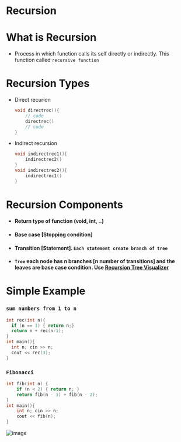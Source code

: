 # Recursion 
# What is Recursion
- Process in which function calls its self directly or indirectly. This function called `recursive function` 

# Recursion Types 
- Direct recurion 
  ```cpp
  void directrec(){
      // code
      directrec()
      // code
  }
  ```

- Indirect recursion
  ```cpp
  void indirectrec1(){
      indirectrec2()
  }
  void indirectrec2(){
      indirectrec1()
  }
  ```
# Recursion Components 
- #### Return type of function (void, int, ..)
- #### Base case [Stopping condition] 
- #### Transition [Statement]. `Each statement create branch of tree`
- #### `Tree` each node has n branches [n number of transitions] and the leaves are base case condition. Use [Recursion Tree Visualizer](https://recursion.vercel.app/)

# Simple Example 
### `sum numbers from 1 to n` 
  ```cpp
  int rec(int n){
    if (n == 1) { return n;}
    return n + rec(n-1);
  }
  int main(){
    int n; cin >> n;
    cout << rec(3);
  }
  ```

### `Fibonacci`
```cpp
int fib(int n) {
    if (n < 2) { return n; }
    return fib(n - 1) + fib(n - 2);
}
int main(){
    int n; cin >> n;
    cout << fib(n);
}
```
![image](https://user-images.githubusercontent.com/99830416/224443471-691baea7-621f-456f-b46e-eb4725f5f7cc.png)
